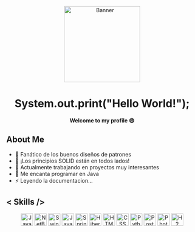 <!-- Banner -->
<p align="center">
  <img width="200" src="https://yt3.googleusercontent.com/ytc/AIdro_kpgBc467eKWFUi331SHocb-rJbHd6-kdHI_x9jOuCOFW4=s160-c-k-c0x00ffffff-no-rj" alt="Banner" />
</p>

<!-- Título -->
<h1 align="center">System.out.print("Hello World!");</h1>

<!-- Bienvenida -->
<p align="center">
  <strong>Welcome to my profile 😄</strong>
</p>

<!-- Sobre mí -->
<h2>About Me</h2>


<ul>
  <li>🔭 Fanático de los buenos diseños de patrones</li>
  <li>🌱 ¡Los principios SOLID están en todos lados!</li>
  <li>👯 Actualmente trabajando en proyectos muy interesantes</li>
  <li>💬 Me encanta programar en Java</li>
  <li>⚡ Leyendo la documentacion...</li>
</ul>

<!-- Skills -->
<h2>< Skills /></h2>
<p align="center">
  <a href="#"><img width="32px" src="https://cdn-icons-png.flaticon.com/512/5968/5968282.png" alt="Java" /></a>
  <a href="#"><img width="32px" src="https://cdn-icons-png.flaticon.com/512/4492/4492311.png" alt="NetBeans" /></a>
  <a href="#"><img width="32px" src="https://cdn-icons-png.flaticon.com/512/18405/18405529.png" alt="Swing" /></a>
  <a href="#"><img width="32px" src="https://cdn-icons-png.flaticon.com/512/5968/5968364.png" alt="JavaFX" /></a>
  <a href="#"><img width="32px" src="https://www.svgrepo.com/show/354380/spring-icon.svg" alt="Spring" /></a>
  <a href="#"><img width="32px" src="https://www.svgrepo.com/show/353874/hibernate.svg" alt="Hibernate" /></a>
  <a href="#"><img width="32px" src="https://www.svgrepo.com/show/452228/html-5.svg" alt="HTML" /></a>
  <a href="#"><img width="32px" src="https://www.svgrepo.com/show/452185/css-3.svg" alt="CSS" /></a>
  <a href="#"><img width="32px" src="https://www.svgrepo.com/show/452091/python.svg" alt="Python" /></a>
  <a href="#"><img width="32px" src="https://www.svgrepo.com/show/354202/postman-icon.svg" alt="Postman" /></a>
  <a href="#"><img width="32px" src="https://www.svgrepo.com/show/452149/adobe-photoshop.svg" alt="Photoshop" /></a>
  <a href="#"><img width="32px" src="https://dbdb.io/media/logos/h2-logo.svg" alt="H2 Database" /></a>
</p>

